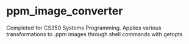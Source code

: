 # ppm_image_converter
Completed for CS350 Systems Programming. Applies various transformations to .ppm images through shell commands with getopts

